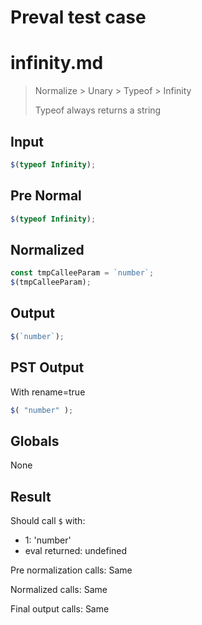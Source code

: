 # Preval test case

# infinity.md

> Normalize > Unary > Typeof > Infinity
>
> Typeof always returns a string

## Input

`````js filename=intro
$(typeof Infinity);
`````

## Pre Normal


`````js filename=intro
$(typeof Infinity);
`````

## Normalized


`````js filename=intro
const tmpCalleeParam = `number`;
$(tmpCalleeParam);
`````

## Output


`````js filename=intro
$(`number`);
`````

## PST Output

With rename=true

`````js filename=intro
$( "number" );
`````

## Globals

None

## Result

Should call `$` with:
 - 1: 'number'
 - eval returned: undefined

Pre normalization calls: Same

Normalized calls: Same

Final output calls: Same
